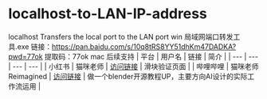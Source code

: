 # localhost-to-LAN-IP-address
localhost Transfers the local port to the LAN port
win
局域网端口转发工具.exe
链接：https://pan.baidu.com/s/10q8tRS8YY51dhKm47DADKA?pwd=77ok 
提取码：77ok 
mac
后续支持
| 平台 | 用户名 | 链接 | 简介 |
| --- | --- | --- | --- |
| 小红书 | 猫咪老师 | [访问链接](https://www.xiaohongshu.com/user/profile/59f1fcc411be101aba7f048f) | 滑块验证页面 |
| 哔哩哔哩 | 猫咪老师Reimagined | [访问链接](https://space.bilibili.com/1054925384?spm_id_from=333.337.0.0) | 做一个blender开源教程UP，主要方向AI设计的实际工作流运用 |
